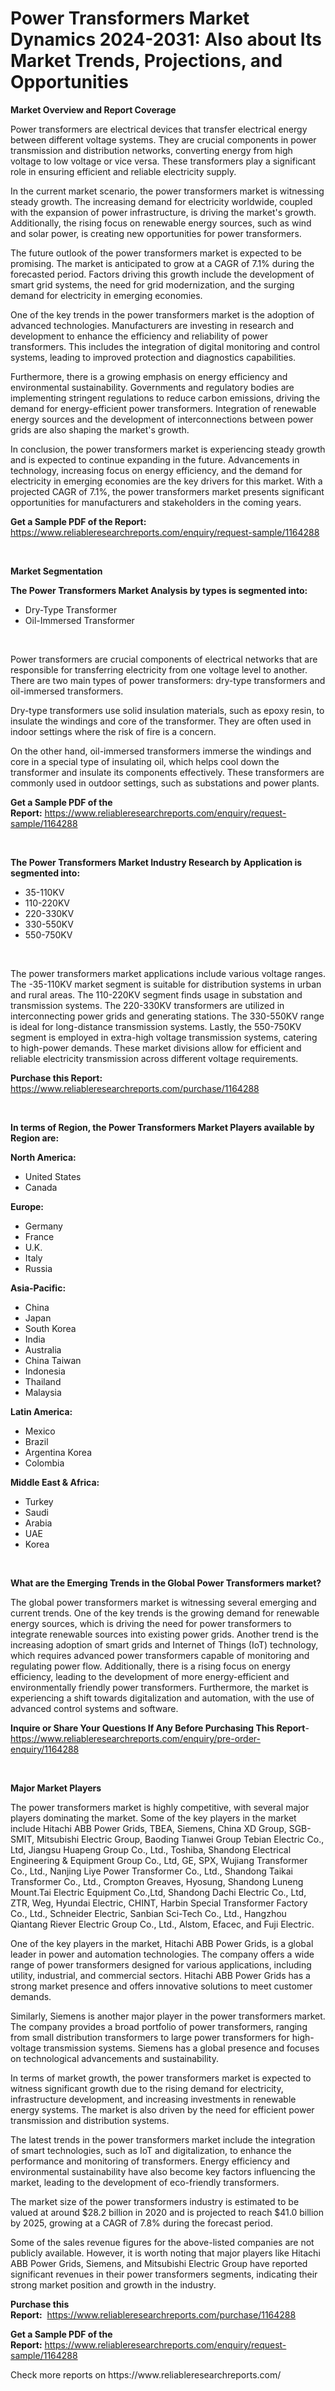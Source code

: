 <p><h1>Power Transformers Market Dynamics 2024-2031: Also about Its Market Trends, Projections, and Opportunities</h1></p><p><strong>Market Overview and Report Coverage</strong></p>
<p><p>Power transformers are electrical devices that transfer electrical energy between different voltage systems. They are crucial components in power transmission and distribution networks, converting energy from high voltage to low voltage or vice versa. These transformers play a significant role in ensuring efficient and reliable electricity supply.</p><p>In the current market scenario, the power transformers market is witnessing steady growth. The increasing demand for electricity worldwide, coupled with the expansion of power infrastructure, is driving the market's growth. Additionally, the rising focus on renewable energy sources, such as wind and solar power, is creating new opportunities for power transformers.</p><p>The future outlook of the power transformers market is expected to be promising. The market is anticipated to grow at a CAGR of 7.1% during the forecasted period. Factors driving this growth include the development of smart grid systems, the need for grid modernization, and the surging demand for electricity in emerging economies.</p><p>One of the key trends in the power transformers market is the adoption of advanced technologies. Manufacturers are investing in research and development to enhance the efficiency and reliability of power transformers. This includes the integration of digital monitoring and control systems, leading to improved protection and diagnostics capabilities.</p><p>Furthermore, there is a growing emphasis on energy efficiency and environmental sustainability. Governments and regulatory bodies are implementing stringent regulations to reduce carbon emissions, driving the demand for energy-efficient power transformers. Integration of renewable energy sources and the development of interconnections between power grids are also shaping the market's growth.</p><p>In conclusion, the power transformers market is experiencing steady growth and is expected to continue expanding in the future. Advancements in technology, increasing focus on energy efficiency, and the demand for electricity in emerging economies are the key drivers for this market. With a projected CAGR of 7.1%, the power transformers market presents significant opportunities for manufacturers and stakeholders in the coming years.</p></p>
<p><strong>Get a Sample PDF of the Report:</strong> <a href="https://www.reliableresearchreports.com/enquiry/request-sample/1164288">https://www.reliableresearchreports.com/enquiry/request-sample/1164288</a></p>
<p>&nbsp;</p>
<p><strong>Market Segmentation</strong></p>
<p><strong>The Power Transformers Market Analysis by types is segmented into:</strong></p>
<p><ul><li>Dry-Type Transformer</li><li>Oil-Immersed Transformer</li></ul></p>
<p>&nbsp;</p>
<p><p>Power transformers are crucial components of electrical networks that are responsible for transferring electricity from one voltage level to another. There are two main types of power transformers: dry-type transformers and oil-immersed transformers. </p><p>Dry-type transformers use solid insulation materials, such as epoxy resin, to insulate the windings and core of the transformer. They are often used in indoor settings where the risk of fire is a concern. </p><p>On the other hand, oil-immersed transformers immerse the windings and core in a special type of insulating oil, which helps cool down the transformer and insulate its components effectively. These transformers are commonly used in outdoor settings, such as substations and power plants.</p></p>
<p><strong>Get a Sample PDF of the Report:</strong>&nbsp;<a href="https://www.reliableresearchreports.com/enquiry/request-sample/1164288">https://www.reliableresearchreports.com/enquiry/request-sample/1164288</a></p>
<p>&nbsp;</p>
<p><strong>The Power Transformers Market Industry Research by Application is segmented into:</strong></p>
<p><ul><li>35-110KV</li><li>110-220KV</li><li>220-330KV</li><li>330-550KV</li><li>550-750KV</li></ul></p>
<p>&nbsp;</p>
<p><p>The power transformers market applications include various voltage ranges. The -35-110KV market segment is suitable for distribution systems in urban and rural areas. The 110-220KV segment finds usage in substation and transmission systems. The 220-330KV transformers are utilized in interconnecting power grids and generating stations. The 330-550KV range is ideal for long-distance transmission systems. Lastly, the 550-750KV segment is employed in extra-high voltage transmission systems, catering to high-power demands. These market divisions allow for efficient and reliable electricity transmission across different voltage requirements.</p></p>
<p><strong>Purchase this Report:</strong>&nbsp; <a href="https://www.reliableresearchreports.com/purchase/1164288">https://www.reliableresearchreports.com/purchase/1164288</a></p>
<p>&nbsp;</p>
<p><strong>In terms of Region, the Power Transformers Market Players available by Region are:</strong></p>
<p>
    <p> <strong> North America: </strong>
        <ul>
            <li>United States</li>
            <li>Canada</li>
        </ul>
        </p> 
    <p> <strong> Europe: </strong>
        <ul>
            <li>Germany</li>
            <li>France</li>
            <li>U.K.</li>
            <li>Italy</li>
            <li>Russia</li>
        </ul>
        </p> 
    <p> <strong> Asia-Pacific: </strong>
        <ul>
            <li>China</li>
            <li>Japan</li>
            <li>South Korea</li>
            <li>India</li>
            <li>Australia</li>
            <li>China Taiwan</li>
            <li>Indonesia</li>
            <li>Thailand</li>
            <li>Malaysia</li>
        </ul>
        </p> 
    <p> <strong> Latin America: </strong>
        <ul>
            <li>Mexico</li>
            <li>Brazil</li>
            <li>Argentina Korea</li>
            <li>Colombia</li>
        </ul>
        </p> 
    <p> <strong> Middle East & Africa: </strong>
        <ul>
            <li>Turkey</li>
            <li>Saudi</li>
            <li>Arabia</li>
            <li>UAE</li>
            <li>Korea</li>
        </ul>
    </p>
    </p>
<p>&nbsp;</p>
<p><strong>What are the Emerging Trends in the Global Power Transformers market?</strong></p>
<p><p>The global power transformers market is witnessing several emerging and current trends. One of the key trends is the growing demand for renewable energy sources, which is driving the need for power transformers to integrate renewable sources into existing power grids. Another trend is the increasing adoption of smart grids and Internet of Things (IoT) technology, which requires advanced power transformers capable of monitoring and regulating power flow. Additionally, there is a rising focus on energy efficiency, leading to the development of more energy-efficient and environmentally friendly power transformers. Furthermore, the market is experiencing a shift towards digitalization and automation, with the use of advanced control systems and software.</p></p>
<p><strong>Inquire or Share Your Questions If Any Before Purchasing This Report</strong>- <a href="https://www.reliableresearchreports.com/enquiry/pre-order-enquiry/1164288">https://www.reliableresearchreports.com/enquiry/pre-order-enquiry/1164288</a></p>
<p>&nbsp;</p>
<p><strong>Major Market Players</strong></p>
<p><p>The power transformers market is highly competitive, with several major players dominating the market. Some of the key players in the market include Hitachi ABB Power Grids, TBEA, Siemens, China XD Group, SGB-SMIT, Mitsubishi Electric Group, Baoding Tianwei Group Tebian Electric Co., Ltd, Jiangsu Huapeng Group Co., Ltd., Toshiba, Shandong Electrical Engineering & Equipment Group Co., Ltd, GE, SPX, Wujiang Transformer Co., Ltd., Nanjing Liye Power Transformer Co., Ltd., Shandong Taikai Transformer Co., Ltd., Crompton Greaves, Hyosung, Shandong Luneng Mount.Tai Electric Equipment Co.,Ltd, Shandong Dachi Electric Co., Ltd, ZTR, Weg, Hyundai Electric, CHINT, Harbin Special Transformer Factory Co., Ltd., Schneider Electric, Sanbian Sci-Tech Co., Ltd., Hangzhou Qiantang Riever Electric Group Co., Ltd., Alstom, Efacec, and Fuji Electric.</p><p>One of the key players in the market, Hitachi ABB Power Grids, is a global leader in power and automation technologies. The company offers a wide range of power transformers designed for various applications, including utility, industrial, and commercial sectors. Hitachi ABB Power Grids has a strong market presence and offers innovative solutions to meet customer demands.</p><p>Similarly, Siemens is another major player in the power transformers market. The company provides a broad portfolio of power transformers, ranging from small distribution transformers to large power transformers for high-voltage transmission systems. Siemens has a global presence and focuses on technological advancements and sustainability.</p><p>In terms of market growth, the power transformers market is expected to witness significant growth due to the rising demand for electricity, infrastructure development, and increasing investments in renewable energy systems. The market is also driven by the need for efficient power transmission and distribution systems.</p><p>The latest trends in the power transformers market include the integration of smart technologies, such as IoT and digitalization, to enhance the performance and monitoring of transformers. Energy efficiency and environmental sustainability have also become key factors influencing the market, leading to the development of eco-friendly transformers.</p><p>The market size of the power transformers industry is estimated to be valued at around $28.2 billion in 2020 and is projected to reach $41.0 billion by 2025, growing at a CAGR of 7.8% during the forecast period.</p><p>Some of the sales revenue figures for the above-listed companies are not publicly available. However, it is worth noting that major players like Hitachi ABB Power Grids, Siemens, and Mitsubishi Electric Group have reported significant revenues in their power transformers segments, indicating their strong market position and growth in the industry.</p></p>
<p><strong>Purchase this Report:</strong>&nbsp;&nbsp;<a href="https://www.reliableresearchreports.com/purchase/1164288">https://www.reliableresearchreports.com/purchase/1164288</a></p>
<p></p>
<p><strong>Get a Sample PDF of the Report:</strong>&nbsp;<a href="https://www.reliableresearchreports.com/enquiry/request-sample/1164288">https://www.reliableresearchreports.com/enquiry/request-sample/1164288</a></p>
<p>Check more reports on https://www.reliableresearchreports.com/</p>